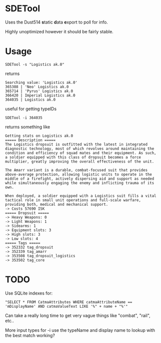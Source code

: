 SDETool
=======

Uses the Dust514 **s**tatic **d**ata **e**xport to poll for info.

Highly unoptimized however it should be fairly stable.

Usage
=====

```
SDETool -s "Logistics ak.0"
```
returns
```
Searching value: 'Logistics ak.0'
365308 | 'Neo' Logistics ak.0
365714 | 'Pyrus' Logistics ak.0
366420 | Imperial Logistics ak.0
364035 | Logistics ak.0
```
useful for getting typeIDs
```
SDETool -i 364035
```
returns something like
```
Getting stats on Logistics ak.0
===== Description =====
The Logistics dropsuit is outfitted with the latest in integrated diagnostic technology, most of which revolves around maintaining the condition and efficiency of squad mates and their equipment. As such, a soldier equipped with this class of dropsuit becomes a force multiplier, greatly improving the overall effectiveness of the unit.

The Amarr variant is a durable, combat-focused suit that provides above-average protection, allowing logistic units to operate in the middle of a firefight, actively dispersing aid and support as needed while simultaneously engaging the enemy and inflicting trauma of its own.

When deployed, a soldier equipped with a Logistics suit fills a vital tactical role in small unit operations and full-scale warfare, providing both, medical and mechanical support.
-> Costs 57690 ISK
===== Dropsuit =====
-> Heavy Weapons: 0
-> Light Weapons: 1
-> Sidearms: 1
-> Equipment slots: 3
-> High slots: 3
-> Low slots: 4
===== Tags =====
-> 352332 tag_dropsuit
-> 352339 tag_amarr
-> 353508 tag_dropsuit_logistics
-> 353502 tag_core
```

TODO
====
Use SQLite indexes for:
``` SQLite
"SELECT * FROM CatmaAttributes WHERE catmaAttributeName == 'mDisplayName' AND catmaValueText LIKE '%" + name + "%'"
```
Can take a really long time to get very vague things like "combat", "rail", etc..

More input types for -i use the typeName and display name to lookup with the best match working?
